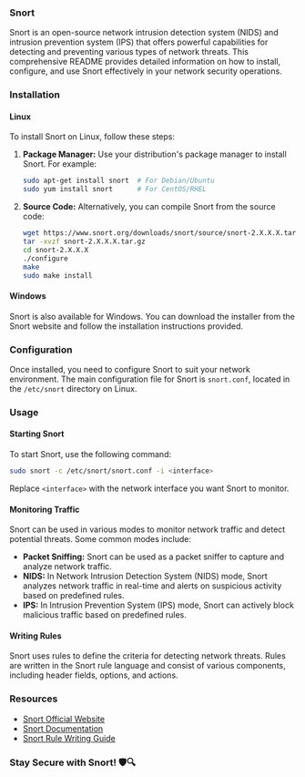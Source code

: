 ### Snort

Snort is an open-source network intrusion detection system (NIDS) and intrusion prevention system (IPS) that offers powerful capabilities for detecting and preventing various types of network threats. This comprehensive README provides detailed information on how to install, configure, and use Snort effectively in your network security operations.

### Installation

#### Linux

To install Snort on Linux, follow these steps:

1. **Package Manager:** Use your distribution's package manager to install Snort. For example:

   ```bash
   sudo apt-get install snort  # For Debian/Ubuntu
   sudo yum install snort      # For CentOS/RHEL
   ```

2. **Source Code:** Alternatively, you can compile Snort from the source code:

   ```bash
   wget https://www.snort.org/downloads/snort/source/snort-2.X.X.X.tar.gz
   tar -xvzf snort-2.X.X.X.tar.gz
   cd snort-2.X.X.X
   ./configure
   make
   sudo make install
   ```

#### Windows

Snort is also available for Windows. You can download the installer from the Snort website and follow the installation instructions provided.

### Configuration

Once installed, you need to configure Snort to suit your network environment. The main configuration file for Snort is `snort.conf`, located in the `/etc/snort` directory on Linux.

### Usage

#### Starting Snort

To start Snort, use the following command:

```bash
sudo snort -c /etc/snort/snort.conf -i <interface>
```

Replace `<interface>` with the network interface you want Snort to monitor.

#### Monitoring Traffic

Snort can be used in various modes to monitor network traffic and detect potential threats. Some common modes include:

- **Packet Sniffing:** Snort can be used as a packet sniffer to capture and analyze network traffic.
- **NIDS:** In Network Intrusion Detection System (NIDS) mode, Snort analyzes network traffic in real-time and alerts on suspicious activity based on predefined rules.
- **IPS:** In Intrusion Prevention System (IPS) mode, Snort can actively block malicious traffic based on predefined rules.

#### Writing Rules

Snort uses rules to define the criteria for detecting network threats. Rules are written in the Snort rule language and consist of various components, including header fields, options, and actions.

### Resources

- [Snort Official Website](https://www.snort.org/)
- [Snort Documentation](https://www.snort.org/documents)
- [Snort Rule Writing Guide](https://www.snort.org/documents/snort-rules)

### Stay Secure with Snort! 🛡️🔍